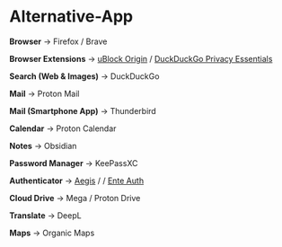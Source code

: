 # Alternative-App

**Browser** -> Firefox / Brave

**Browser Extensions** -> [uBlock Origin](https://github.com/gorhill/uBlock) / [DuckDuckGo Privacy Essentials](https://github.com/duckduckgo/duckduckgo-privacy-extension)

**Search (Web & Images)** -> DuckDuckGo

**Mail** -> Proton Mail

**Mail (Smartphone App)** -> Thunderbird

**Calendar** -> Proton Calendar

**Notes** -> Obsidian 

**Password Manager** -> KeePassXC 

**Authenticator** -> [Aegis](https://github.com/beemdevelopment/Aegis) /  / [Ente Auth](https://github.com/ente-io/ente)

**Cloud Drive** -> Mega / Proton Drive

**Translate** -> DeepL

**Maps** -> Organic Maps

